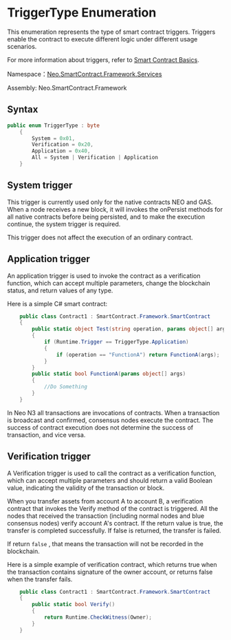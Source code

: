 # TriggerType Enumeration

This enumeration represents the type of smart contract triggers. Triggers enable the contract to execute different logic under different usage scenarios.

For more information about triggers, refer to [Smart Contract Basics](../../../../../develop/write/basics.md).

Namespace：[Neo.SmartContract.Framework.Services](../services.md)

Assembly: Neo.SmartContract.Framework

## Syntax

```c#
public enum TriggerType : byte
    {
        System = 0x01,
        Verification = 0x20,
        Application = 0x40,
        All = System | Verification | Application
    }
```

## System trigger

This trigger is currently used only for the native contracts NEO and GAS. When a node receives a new block, it will invokes the onPersist methods for all native contracts before being persisted, and to make the execution continue, the system trigger is required.

This trigger does not affect the execution of an ordinary contract.

## Application trigger

An application trigger is used to invoke the contract as a verification function, which can accept multiple parameters, change the blockchain status, and return values of any type.

Here is a simple C# smart contract:

```c#
    public class Contract1 : SmartContract.Framework.SmartContract
    {
        public static object Test(string operation, params object[] args)
        {
            if (Runtime.Trigger == TriggerType.Application)
            {
                if (operation == "FunctionA") return FunctionA(args);
            }  
        }
        public static bool FunctionA(params object[] args)
        {
            //Do Something  
        }
    }
```
In Neo N3 all transactions are invocations of contracts. When a transaction is broadcast and confirmed, consensus nodes execute the contract. The success of contract execution does not determine the success of transaction, and vice versa.

## Verification trigger

A Verification trigger is used to call the contract as a verification function, which can accept multiple parameters and should return a valid Boolean value, indicating the validity of the transaction or block.

When you transfer assets from account A to account B, a verification contract that invokes  the Verify method of the contract is triggered. All the nodes that received the transaction (including normal nodes and blue consensus nodes) verify account A's contract. If the return value is true, the transfer is completed successfully. If false is returned, the transfer is failed.

If return `false` , that means the transaction will not be recorded in the blockchain.

Here is a simple example of verification contract, which returns true when the transaction contains signature of the owner account, or returns false when the transfer fails.

```c#
    public class Contract1 : SmartContract.Framework.SmartContract
    {
        public static bool Verify()
        {
            return Runtime.CheckWitness(Owner);
        }
    }
```
